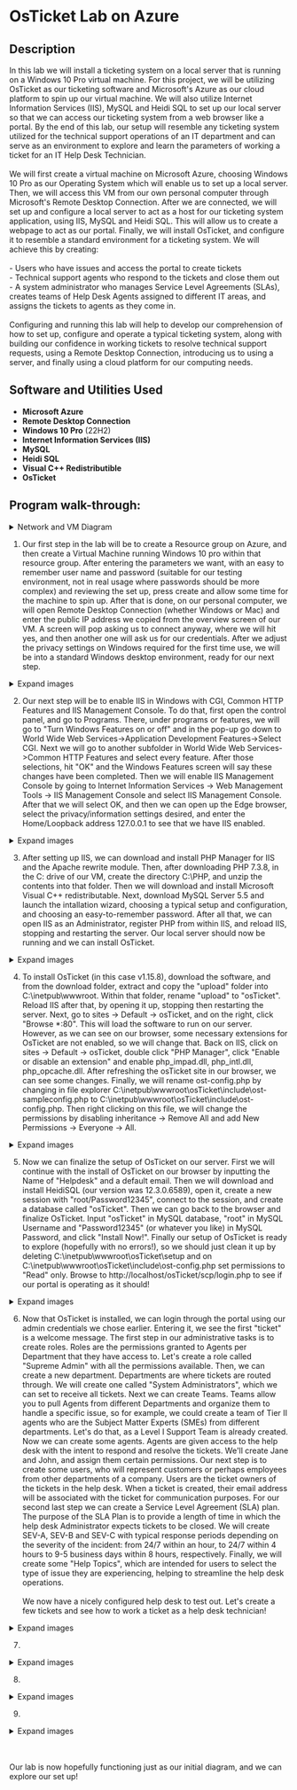 <h1>OsTicket Lab on Azure</h1>

<h2>Description</h2>
In this lab we will install a ticketing system on a local server that is running on a Windows 10 Pro virtual machine. For this project, we will be utilizing OsTicket as our ticketing software and Microsoft's Azure as our cloud platform to spin up our virtual machine. We will also utilize Internet Information Services (IIS), MySQL and Heidi SQL to set up our local server so that we can access our ticketing system from a web browser like a portal. By the end of this lab, our setup will resemble any ticketing system utilized for the technical support operations of an IT department and can serve as an environment to explore and learn the parameters of working a ticket for an IT Help Desk Technician. 
<br><br>
We will first create a virtual machine on Microsoft Azure, choosing Windows 10 Pro as our Operating System which will enable us to set up a local server. Then, we will access this VM from our own personal computer through Microsoft's Remote Desktop Connection. After we are connected, we will set up and configure a local server to act as a host for our ticketing system application, using IIS, MySQL and Heidi SQL. This will allow us to create a webpage to act as our portal. Finally, we will install OsTicket, and configure it to resemble a standard environment for a ticketing system. We will achieve this by creating:
<br><br>
- Users who have issues and access the portal to create tickets
<br>
- Technical support agents who respond to the tickets and close them out
<br>
- A system administrator who manages Service Level Agreements (SLAs), creates teams of Help Desk Agents assigned to different IT areas, and assigns the tickets to agents as they come in. 
<br><br>
Configuring and running this lab will help to develop our comprehension of how to set up, configure and operate a typical ticketing system, along with building our confidence in working tickets to resolve technical support requests, using a Remote Desktop Connection, introducing us to using a server, and finally using a cloud platform for our computing needs.
</br>

<h2>Software and Utilities Used</h2>

- <b>Microsoft Azure</b>
- <b>Remote Desktop Connection</b>
- <b>Windows 10 Pro</b> (22H2)
- <b>Internet Information Services (IIS)</b>
- <b>MySQL</b>
- <b>Heidi SQL</b>
- <b>Visual C++ Redistributible</b>
- <b>OsTicket</b>

<h2>Program walk-through:</h2>

<details>

<summary>Network and VM Diagram</summary>

<img src="" height="80%" width="80%" />


</details>

1. Our first step in the lab will be to create a Resource group on Azure, and then create a Virtual Machine running Windows 10 pro within that resource group. After entering the parameters we want, with an easy to remember user name and password (suitable for our testing environment, not in real usage where passwords should be more complex) and reviewing the set up, press create and allow some time for the machine to spin up. After that is done, on our personal computer, we will open Remote Desktop Connection (whether Windows or Mac) and enter the public IP address we copied from the overview screen of our VM. A screen will pop asking us to connect anyway, where we will hit yes, and then another one will ask us for our credentials. After we adjust the privacy settings on Windows required for the first time use, we will be into a standard Windows desktop environment, ready for our next step. 

<details>

<summary>Expand images</summary>

<img src="https://i.imgur.com/ghVNMmZ.jpg" height="80%" width="80%" />
<img src="https://i.imgur.com/HulY6H8.jpg" height="80%" width="80%" />
<img src="https://i.imgur.com/9e1n0U6.jpg" height="80%" width="80%" />
<img src="https://i.imgur.com/S7YaF1l.jpg" height="80%" width="80%" />
<img src="https://i.imgur.com/D7UjWNV.jpg" height="80%" width="80%" />
<img src="https://i.imgur.com/8Xis8Eo.jpg" height="80%" width="80%" />


</details>

2. Our next step will be to enable IIS in Windows with CGI, Common HTTP Features and IIS Management Console. To do that, first open the control panel, and go to Programs. There, under programs or features, we will go to "Turn Windows Features on or off" and in the pop-up go down to World Wide Web Services->Application Development Features->Select CGI. Next we will go to another subfolder in World Wide Web Services->Common HTTP Features and select every feature. After those selections, hit "OK" and the Windows Features screen will say these changes have been completed. Then we will enable IIS Management Console by going to Internet Information Services -> Web Management Tools -> IIS Management Console and select IIS Management Console. After that we will select OK, and then we can open up the Edge browser, select the privacy/information settings desired, and enter the Home/Loopback address 127.0.0.1 to see that we have IIS enabled. 

<details>

<summary>Expand images</summary>

<img src="https://i.imgur.com/vfiGyh3.jpg" height="80%" width="80%" />
<img src="https://i.imgur.com/Z0kInxM.jpg" height="80%" width="80%" />
<img src="https://i.imgur.com/H9c8PJz.jpg" height="80%" width="80%" />
<img src="https://i.imgur.com/nSedYuE.jpg" height="80%" width="80%" />
<img src="https://i.imgur.com/tJcOfSW.jpg" height="80%" width="80%" />

</details>

3. After setting up IIS, we can download and install PHP Manager for IIS and the Apache rewrite module. Then, after downloading PHP 7.3.8, in the C: drive of our VM, create the directory C:\PHP, and unzip the contents into that folder. Then we will download and install Microsoft Visual C++ redistributable. Next, download MySQL Server 5.5 and launch the intallation wizard, choosing a typical setup and configuration, and choosing an easy-to-remember password. After all that, we can open IIS as an Administrator, register PHP from within IIS, and reload IIS, stopping and restarting the server. Our local server should now be running and we can install OsTicket.

<details>

<summary>Expand images</summary>

<img src="https://i.imgur.com/lfB20ti.jpg" height="80%" width="80%" />
<img src="https://i.imgur.com/K2cr2Je.jpg" height="80%" width="80%" />
<img src="https://i.imgur.com/8lw6bJE.jpg" height="80%" width="80%" />
<img src="https://i.imgur.com/GkM7LaG.jpg" height="80%" width="80%" />
<img src="https://i.imgur.com/DuCVa9k.jpg" height="80%" width="80%" />
<img src="https://i.imgur.com/2TuVoWD.jpg" height="80%" width="80%" />
<img src="https://i.imgur.com/ggXfZfV.jpg" height="80%" width="80%" />
<img src="https://i.imgur.com/h5QdzB7.jpg" height="80%" width="80%" />
<img src="https://i.imgur.com/C8x4cWs.jpg" height="80%" width="80%" />
<img src="https://i.imgur.com/pinOt39.jpg" height="80%" width="80%" />
<img src="https://i.imgur.com/kTUYPku.jpg" height="80%" width="80%" />
<img src="https://i.imgur.com/4NPrMGG.jpg" height="80%" width="80%" />
<img src="https://i.imgur.com/hsXnkA1.jpg" height="80%" width="80%" />
<img src="https://i.imgur.com/N4OWFaP.jpg" height="80%" width="80%" />
<img src="https://i.imgur.com/nI8LmQb.jpg" height="80%" width="80%" />

</details>

4. To install OsTicket (in this case v1.15.8), download the software, and from the download folder, extract and copy the "upload" folder into C:\inetpub\wwwroot. Within that folder, rename "upload" to "osTicket". Reload IIS after that, by opening it up, stopping then restarting the server. Next, go to sites -> Default -> osTicket, and on the right, click "Browse *:80". This will load the software to run on our server. However, as we can see on our browser, some necessary extensions for OsTicket are not enabled, so we will change that. Back on IIS, click on sites -> Default -> osTicket, double click "PHP Manager", click "Enable or disable an extension" and enable php_impad.dll, php_intl.dll, php_opcache.dll. After refreshing the osTicket site in our browser, we can see some changes. Finally, we will rename ost-config.php by changing in file explorer C:\inetpub\wwwroot\osTicket\include\ost-sampleconfig.php to C:\inetpub\wwwroot\osTicket\include\ost-config.php. Then right clicking on this file, we will change the permissions by disabling inheritance -> Remove All and add New Permissions -> Everyone -> All.  

<details>
<summary>Expand images</summary>

<img src="https://i.imgur.com/Fr1jNi4.jpg" height="80%" width="80%" />
<img src="https://i.imgur.com/JfsAgoc.jpg" height="80%" width="80%" />
<img src="https://i.imgur.com/rkWUYx8.jpg" height="80%" width="80%" />
<img src="https://i.imgur.com/7K5Sr2D.jpg" height="80%" width="80%" />
<img src="https://i.imgur.com/MR0qnHg.jpg" height="80%" width="80%" />
<img src="https://i.imgur.com/T5uLtco.jpg" height="80%" width="80%" />
<img src="https://i.imgur.com/BNxouS0.jpg" height="80%" width="80%" />
<img src="https://i.imgur.com/lMZ3vkA.jpg" height="80%" width="80%" />
<img src="https://i.imgur.com/aT2rekg.jpg" height="80%" width="80%" />

</details>

5. Now we can finalize the setup of OsTicket on our server. First we will continue with the install of OsTicket on our browser by inputting the Name of "Helpdesk" and a default email. Then we will download and install HeidiSQL (our version was 12.3.0.6589), open it, create a new session with "root/Password12345", connect to the session, and create a database called "osTicket". Then we can go back to the browser and finalize OsTicket. Input "osTicket" in MySQL database, "root" in MySQL Username and "Password12345" (or whatever you like) in MySQL Password, and click "Install Now!". Finally our setup of OsTicket is ready to explore (hopefully with no errors!), so we should just clean it up by deleting C:\inetpub\wwwroot\osTicket\setup and on C:\inetpub\wwwroot\osTicket\include\ost-config.php set permissions to "Read" only. Browse to http://localhost/osTicket/scp/login.php to see if our portal is operating as it should!

<details>

<summary>Expand images</summary>

<img src="https://i.imgur.com/3b5zjf3.jpg" height="80%" width="80%" />
<img src="https://i.imgur.com/NPJOrDD.jpg" height="80%" width="80%" />
<img src="https://i.imgur.com/2RzdHrk.jpg" height="80%" width="80%" />
<img src="https://i.imgur.com/PPt2yhw.jpg" height="80%" width="80%" />
<img src="https://i.imgur.com/ErFZ4yM.jpg" height="80%" width="80%" />
<img src="https://i.imgur.com/2spSyi9.jpg" height="80%" width="80%" />
<img src="https://i.imgur.com/I6rfvyZ.jpg" height="80%" width="80%" />
<img src="https://i.imgur.com/qHeYh1O.jpg" height="80%" width="80%" />
<img src="https://i.imgur.com/h7MqZkt.jpg" height="80%" width="80%" />

</details>

6. Now that OsTicket is installed, we can login through the portal using our admin credentials we chose earlier. Entering it, we see the first "ticket" is a welcome message. The first step in our administrative tasks is to create roles. Roles are the permissions granted to Agents per Department that they have access to. Let's create a role called "Supreme Admin" with all the permissions available. Then, we can create a new department. Departments are where tickets are routed through. We will create one called "System Administrators", which we can set to receive all tickets. Next we can create Teams. Teams allow you to pull Agents from different Departments and organize them to handle a specific issue, so for example, we could create a team of Tier II agents who are the Subject Matter Experts (SMEs) from different departments. Let's do that, as a Level I Support Team is already created. Now we can create some agents. Agents are given access to the help desk with the intent to respond and resolve the tickets. We'll create Jane and John, and assign them certain permissions. Our next step is to create some users, who will represent customers or perhaps employees from other departments of a company. Users are the ticket owners of the tickets in the help desk. When a ticket is created, their email address will be associated with the ticket for communication purposes. For our second last step we can create a Service Level Agreement (SLA) plan. The purpose of the SLA Plan is to provide a length of time in which the help desk Administrator expects tickets to be closed. We will create SEV-A, SEV-B and SEV-C with typical response periods depending on the severity of the incident: from 24/7 within an hour, to 24/7 within 4 hours to 9-5 business days within 8 hours, respectively. Finally, we will create some "Help Topics", which are intended for users to select the type of issue they are experiencing, helping to streamline the help desk operations. 
<br><br>
We now have a nicely configured help desk to test out. Let's create a few tickets and see how to work a ticket as a help desk technician!

<details>
 
 <summary>Expand images</summary>
 
<img src="https://i.imgur.com/F3wqaB1.jpg" height="80%" width="80%" />
<img src="https://i.imgur.com/2QtwUCJ.jpg" height="80%" width="80%" />
<img src="https://i.imgur.com/e1myDBV.jpg" height="80%" width="80%" />
<img src="https://i.imgur.com/6eac90w.jpg" height="80%" width="80%" />
<img src="https://i.imgur.com/Tv5qWdR.jpg" height="80%" width="80%" />
<img src="https://i.imgur.com/A8AHYYZ.jpg" height="80%" width="80%" />
<img src="https://i.imgur.com/NCpTHsp.jpg" height="80%" width="80%" />
<img src="https://i.imgur.com/qYtqiX2.jpg" height="80%" width="80%" />
<img src="https://i.imgur.com/SDuf2IX.jpg" height="80%" width="80%" />
<img src="https://i.imgur.com/VzwjbPY.jpg" height="80%" width="80%" />
<img src="https://i.imgur.com/7u5QPiI.jpg" height="80%" width="80%" />
<img src="https://i.imgur.com/Isazh8C.jpg" height="80%" width="80%" />
 
 </details>
 
7. 
 
 <details>
  
  <summary>Expand images</summary>
  
<img src="" height="80%" width="80%" />
<img src="" height="80%" width="80%" />
<img src="" height="80%" width="80%" />
<img src="" height="80%" width="80%" />
<img src="" height="80%" width="80%" />
<img src="" height="80%" width="80%" />

 </details>
 
 8.  
 
 <details>
 
 <summary>Expand images</summary>
 
<img src="" height="80%" width="80%" />
<img src="" height="80%" width="80%" />
<img src="" height="80%" width="80%" />
<img src="" height="80%" width="80%" />
<img src="" height="80%" width="80%" />
<img src="" height="80%" width="80%" />

</details>

9. 

<details>
 
 <summary>Expand images</summary>
 
 <img src="" height="80%" width="80%" />
<img src="" height="80%" width="80%" />
<img src="" height="80%" width="80%" />
<img src="" height="80%" width="80%" />
<img src="" height="80%" width="80%" />
<img src="" height="80%" width="80%" />
 
 </details>
 
 <br><br>Our lab is now hopefully functioning just as our initial diagram, and we can explore our set up!

</br>

<!--
 ```diff
- text in red
+ text in green
! text in orange
# text in gray
@@ text in purple (and bold)@@
```
--!>
